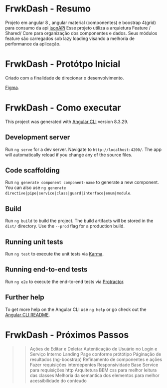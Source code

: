 
# FrwkDash - Resumo
Projeto em angular 8 , angular material (componentes) e boostrap 4(grid) para  consumo da api [jsonAPi](https://jsonplaceholder.typicode.com/)
Esse projeto utiliza a arquietura Feature / Shared/ Core para organização dos componentes e dados.
Seus módulos feature são carregados sob lazy loading visando a melhoria de performance da aplicação.


# FrwkDash - Protótpo Inicial
Criado com a finalidade de direcionar o desenvolvimento.

[Figma](https://www.figma.com/file/6dOHZGxGYNHMcMhfWuh4Yr/Framework?node-id=0%3A1).




# FrwkDash - Como executar

This project was generated with [Angular CLI](https://github.com/angular/angular-cli) version 8.3.29.

## Development server

Run `ng serve` for a dev server. Navigate to `http://localhost:4200/`. The app will automatically reload if you change any of the source files.

## Code scaffolding

Run `ng generate component component-name` to generate a new component. You can also use `ng generate directive|pipe|service|class|guard|interface|enum|module`.

## Build

Run `ng build` to build the project. The build artifacts will be stored in the `dist/` directory. Use the `--prod` flag for a production build.

## Running unit tests

Run `ng test` to execute the unit tests via [Karma](https://karma-runner.github.io).

## Running end-to-end tests

Run `ng e2e` to execute the end-to-end tests via [Protractor](http://www.protractortest.org/).

## Further help

To get more help on the Angular CLI use `ng help` or go check out the [Angular CLI README](https://github.com/angular/angular-cli/blob/master/README.md).


# FrwkDash - Próximos Passos
>>Ações de Editar e Deletar
>>Autenticação de Usuário  no Login e Serviço Interno
>>Landing Page conforme prótótipo
>>Páginação de resultados (ng-boostrap)
>>Refinamento de componentes e ações 
>>Fazer requisições interdepentes
>>Responsividade
>>Base Service para requisições http
>>Arquitetura BEM css para melhor leitura das classes
>>Melhoria da semantica dos elementos para melhor acessibilidade do conteudo


